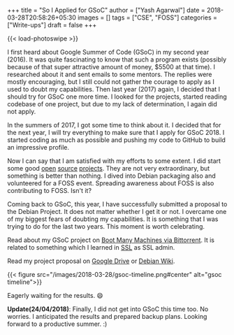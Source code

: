 +++
title = "So I Applied for GSoC"
author = ["Yash Agarwal"]
date = 2018-03-28T20:58:26+05:30
images = []
tags = ["CSE", "FOSS"]
categories = ["Write-ups"]
draft = false
+++

{{< load-photoswipe >}}

I first heard about Google Summer of Code (GSoC) in my second year (2016). It was quite fascinating to know that such a program exists (possibly because of that super attractive amount of money, $5500 at that time). I researched about it and sent emails to some mentors. The replies were mostly encouraging, but I still could not gather the courage to apply as I used to doubt my capabilities. Then last year (2017) again, I decided that I should try for GSoC one more time. I looked for the projects, started reading codebase of one project, but due to my lack of determination, I again did not apply.

In the summers of 2017, I got some time to think about it. I decided that for the next year, I will try everything to make sure that I apply for GSoC 2018. I started coding as much as possible and pushing my code to GitHub to build an impressive profile.

Now I can say that I am satisfied with my efforts to some extent. I did start some good [open](https://github.com/yashhere/BeautifyMP3) [source](https://github.com/yashhere/ConMan) [projects](https://github.com/yashhere/Goofy). They are not very extraordinary, but something is better than nothing. I dived into Debian packaging also and volunteered for a FOSS event. Spreading awareness about FOSS is also contributing to FOSS. Isn't it?

Coming back to GSoC, this year, I have successfully submitted a proposal to the Debian Project. It does not matter whether I get it or not. I overcame one of my biggest fears of doubting my capabilities. It is something that I was trying to do for the last two years. This moment is worth celebrating.

Read about my GSoC project on [Boot Many Machines via Bittorrent](https://wiki.debian.org/SummerOfCode2018/Projects#SummerOfCode2018.2FProjects.2FBootTorrent.Boot_many_machines_via_bittorrent). It is related to something which I learned in [SSL](http://athena.nitc.ac.in/) as SSL admin.

Read my project proposal on [Google Drive](https://docs.google.com/document/d/1N7wcc6rwFuauTS-jH2JuLDnZIX0w79AzTPSvSJU3PtA/edit?usp=sharing) or [Debian Wiki](https://wiki.debian.org/YashAgarwal/GSoCProposal).

{{< figure src="/images/2018-03-28/gsoc-timeline.png#center" alt="gsoc timeline">}}

Eagerly waiting for the results. :smile:

**Update(24/04/2018)**: Finally, I did not get into GSoC this time too. No worries. I anticipated the results and prepared backup plans. Looking forward to a productive summer. :)
